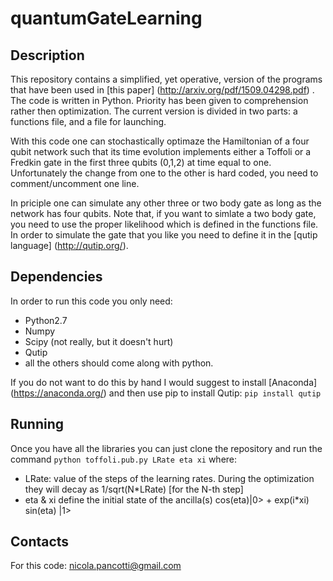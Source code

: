# quantumGateLearning

## Description 

This repository contains a simplified, yet operative, version of the programs that have been used in [this paper] (http://arxiv.org/pdf/1509.04298.pdf) . The code is written in Python. Priority has been given to comprehension rather then optimization. The current version is divided in two parts: a functions file, and a file for launching. 

With this code one can stochastically optimaze the Hamiltonian of a four qubit network such that its time evolution implements either a Toffoli or a Fredkin gate in the first three qubits (0,1,2) at time equal to one. Unfortunately the change from one to the other is hard coded, you need to comment/uncomment one line. 

In priciple one can simulate any other three or two body gate as long as the network has four qubits. Note that, if you want to simlate a two body gate, you need to use the proper likelihood which is defined in the functions file. In order to simulate the gate that you like you need to define it in the [qutip language] (http://qutip.org/).

## Dependencies 

In order to run this code you only need:

  - Python2.7 
  - Numpy
  - Scipy (not really, but it doesn't hurt)
  - Qutip
  - all the others should come along with python.

If you do not want to do this by hand I would suggest to install [Anaconda] (https://anaconda.org/) and then use pip to install Qutip: `pip install qutip`

## Running 

Once you have all the libraries you can just clone the repository and run the command `python toffoli.pub.py LRate eta xi` where:

  - LRate: value of the steps of the learning rates. During the optimization they will decay as 1/sqrt(N*LRate) [for the N-th step]
  - eta & xi define the initial state of the ancilla(s) cos(eta)|0> + exp(i*xi) sin(eta) |1>

## Contacts 

For this code: nicola.pancotti@gmail.com

